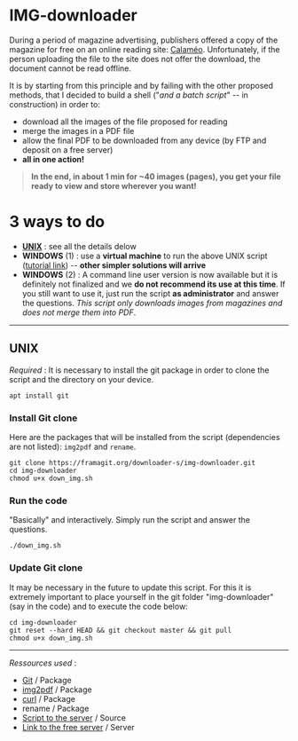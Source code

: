 # IMG-downloader

During a period of magazine advertising, publishers offered a copy of the magazine for free on an online reading site: [Calaméo](https://calameo.com). Unfortunately, if the person uploading the file to the site does not offer the download, the document cannot be read offline.

It is by starting from this principle and by failing with the other proposed methods, that I decided to build a shell ("*and a batch script*" -- in construction) in order to:
- download all the images of the file proposed for reading
- merge the images in a PDF file
- allow the final PDF to be downloaded from any device (by FTP and deposit on a free server)
- **all in one action!**

> **In the end, in about 1 min for ~40 images (pages), you get your file ready to view and store wherever you want!**

# 3 ways to do
- **[UNIX](#unix)** : see all the details delow
- **WINDOWS** (1) : use a **virtual machine** to run the above UNIX script ([tutorial link](https://medium.com/platform-engineer/how-to-install-debian-linux-on-virtualbox-with-guest-additions-778afa0ee7e0)) -- **other simpler solutions will arrive**
- **WINDOWS** (2) : A command line user version is now available but it is definitely not finalized and we **do not recommend its use at this time**. If you still want to use it, just run the script **as administrator** and answer the questions. *This script only downloads images from magazines and does not merge them into PDF*.

---

## UNIX
*Required* :
It is necessary to install the git package in order to clone the script and the directory on your device.
```{bash}
apt install git
```

### Install Git clone
Here are the packages that will be installed from the script (dependencies are not listed): `img2pdf` and `rename`.
```{bash}
git clone https://framagit.org/downloader-s/img-downloader.git
cd img-downloader
chmod u+x down_img.sh
```
### Run the code
"Basically" and interactively. Simply run the script and answer the questions.
```{bash}
./down_img.sh
```
### Update Git clone
It may be necessary in the future to update this script. For this it is extremely important to place yourself in the git folder "img-downloader" (say in the code) and to execute the code below:
```{bash}
cd img-downloader
git reset --hard HEAD && git checkout master && git pull
chmod u+x down_img.sh 
```

---

*Ressources used* :
- [Git](https://github.com/git/git) / Package
- [img2pdf](https://gitlab.mister-muffin.de/josch/img2pdf) / Package
- [curl](https://github.com/curl/curl) / Package
- rename / Package
- [Script to the server](https://forum.ubuntu-fr.org/viewtopic.php?id=120246) / Source
- [Link to the free server](http://dl.free.fr) / Server